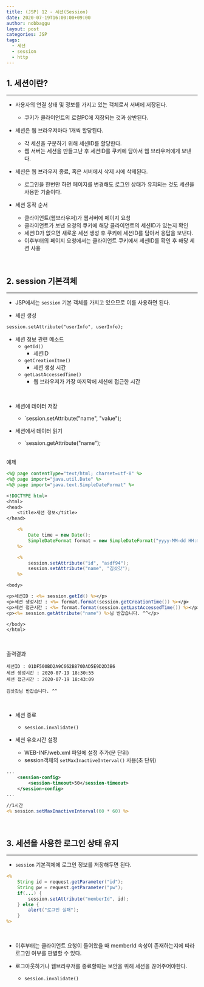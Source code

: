```yaml
---
title: (JSP) 12 - 세션(Session)
date: 2020-07-19T16:00:00+09:00
author: nobbaggu
layout: post
categories: JSP
tags:
  - 세션
  - session
  - http
---
```


## 1. 세션이란? ##
----

+ 사용자의 연결 상태 및 정보를 가지고 있는 객체로서 서버에 저장된다.
	+ 쿠키가 클라이언트의 로컬PC에 저장되는 것과 상반된다.

+ 세션은 웹 브라우저마다 1개씩 할당된다.
	+ 각 세션을 구분하기 위해 세션ID를 할당한다.
	+ 웹 서버는 세션을 만들고난 후 세션ID를 쿠키에 담아서 웹 브라우저에게 보낸다.


+ 세션은 웹 브라우저 종료, 혹은 서버에서 삭제 시에 삭제된다.
	+ 로그인을 한번만 하면 페이지를 변경해도 로그인 상태가 유지되는 것도 세션을 사용한 기술이다.

+ 세션 동작 순서
	+ 클라이언트(웹브라우저)가 웹서버에 페이지 요청
	+ 클라이언트가 보낸 요청의 쿠키에 해당 클라이언트의 세션ID가 있는지 확인
	+ 세션ID가 없으면 새로운 세션 생성 후 쿠키에 세션ID를 담아서 응답을 보낸다.
	+ 이후부터의 페이지 요청에서는 클라이언트 쿠키에서 세션ID를 확인 후 해당 세션 사용

<br>

## 2. session 기본객체 ##
----

+ JSP에서는 `session` 기본 객체를 가지고 있으므로 이를 사용하면 된다.

+ 세션 생성

~~~ jsp
session.setAttribute("userInfo", userInfo);
~~~

+ 세션 정보 관련 메소드
	+ `getId()`
		+ 세션ID
	+ `getCreationItme()`
		+ 세션 생성 시간
	+ `getLastAccessedTime()`
		+ 웹 브라우저가 가장 마지막에 세션에 접근한 시간
		
<br>

+ 세션에 데이터 저장
	+ `session.setAttribute("name", "value");

+ 세션에서 데이터 읽기
	+ `session.getAttribute("name");

<br>
예제

~~~ jsp
<%@ page contentType="text/html; charset=utf-8" %>
<%@ page import="java.util.Date" %>
<%@ page import="java.text.SimpleDateFormat" %>

<!DOCTYPE html>
<html>
<head>
	<title>세션 정보</title>
</head>

	<%
		Date time = new Date();
		SimpleDateFormat format = new SimpleDateFormat("yyyy-MM-dd HH:mm:ss");
	%>

	<%
		session.setAttribute("id", "asdf94");
		session.setAttribute("name", "김삿갓");
	%>

<body>

<p>세션ID : <%= session.getId() %></p>
<p>세션 생성시간 : <%= format.format(session.getCreationTime()) %></p>
<p>세션 접근시간 : <%= format.format(session.getLastAccessedTime()) %></p>
<p><%= session.getAttribute("name") %>님 반갑습니다. ^^</p>

</body>
</html>
~~~

<br>

출력결과

~~~ text
세션ID : 01DF500BD2A9C662B870DAD5E9D2D3B6
세션 생성시간 : 2020-07-19 18:30:55
세션 접근시간 : 2020-07-19 18:43:09

김삿갓님 반갑습니다. ^^
~~~

<br>

+ 세션 종료
	+ `session.invalidate()`
	
+ 세션 유효시간 설정
	+ WEB-INF/web.xml 파일에 설정 추가(분 단위)
	+ session객체의 `setMaxInactiveInterval()` 사용(초 단위)
	
~~~ xml
...
	<session-config>
		<session-timeout>50</session-timeout>
	</session-config>
...
~~~

~~~ jsp
//1시간
<% session.setMaxInactiveInterval(60 * 60) %>
~~~

<br>

## 3. 세션을 사용한 로그인 상태 유지 ##
----

+ `session` 기본객체에 로그인 정보를 저장해두면 된다.

~~~ jsp
<%
	String id = request.getParameter("id");
	String pw = request.getParameter("pw");
	if(...) {
		session.setAttribute("memberId", id);
	} else {
		alert("로그인 실패");
	}
%>
~~~

<br>

+ 이후부터는 클라이언트 요청이 들어왔을 때 memberId 속성이 존재하는지에 따라 로그인 여부를 판별할 수 있다.

+ 로그아웃하거나 웹브라우저를 종료할때는 보안을 위해 세션을 끊어주어야한다.
	+ `session.invalidate()`
